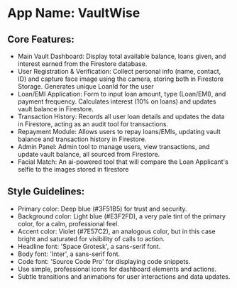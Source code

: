# **App Name**: VaultWise

## Core Features:

- Main Vault Dashboard: Display total available balance, loans given, and interest earned from the Firestore database.
- User Registration & Verification: Collect personal info (name, contact, ID) and capture face image using the camera, storing both in Firestore Storage. Generates unique LoanId for the user
- Loan/EMI Application: Form to input loan amount, type (Loan/EMI), and payment frequency. Calculates interest (10% on loans) and updates vault balance in Firestore.
- Transaction History: Records all user loan details and updates the data in Firestore, acting as an audit tool for transactions.
- Repayment Module: Allows users to repay loans/EMIs, updating vault balance and transaction history in Firestore.
- Admin Panel: Admin tool to manage users, view transactions, and update vault balance, all sourced from Firestore.
- Facial Match: An ai-powered tool that will compare the Loan Applicant's selfie to the images stored in firestore

## Style Guidelines:

- Primary color: Deep blue (#3F51B5) for trust and security.
- Background color: Light blue (#E3F2FD), a very pale tint of the primary color, for a calm, professional feel.
- Accent color: Violet (#7E57C2), an analogous color, but in this case bright and saturated for visibility of calls to action.
- Headline font: 'Space Grotesk', a sans-serif font.
- Body font: 'Inter', a sans-serif font.
- Code font: 'Source Code Pro' for displaying code snippets.
- Use simple, professional icons for dashboard elements and actions.
- Subtle transitions and animations for user interactions and data updates.